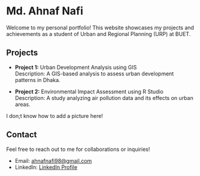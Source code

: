# Md. Ahnaf Nafi

Welcome to my personal portfolio! This website showcases my projects and achievements as a student of Urban and Regional Planning (URP) at BUET.

## Projects

- **Project 1:** Urban Development Analysis using GIS  
  Description: A GIS-based analysis to assess urban development patterns in Dhaka.

- **Project 2:** Environmental Impact Assessment using R Studio  
  Description: A study analyzing air pollution data and its effects on urban areas.

I don;t know how to add a picture here!

## Contact

Feel free to reach out to me for collaborations or inquiries!  
- Email: ahnafnafi98@gmail.com  
- LinkedIn: [LinkedIn Profile](https://www.linkedin.com/in/mdahnafnafi)
